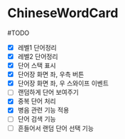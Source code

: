 # ChineseWordCard

#TODO

- [x] 레벨1 단어정리
- [x] 레벨2 단어정리
- [x] 단어 스택 표시
- [x] 단어장 화면 좌, 우측 버튼
- [x] 단어장 화면 좌, 우 스와이프 이벤트
- [ ] 랜덤하게 단어 보여주기
- [x] 중복 단어 처리
- [x] 병음 관련 기능 적용
- [ ] 단어 검색 기능
- [ ] 흔들어서 랜덤 단어 선택 기능